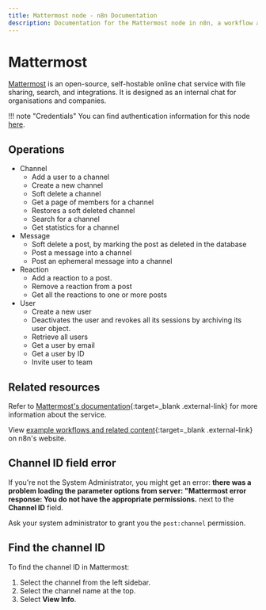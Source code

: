 ```yaml
---
title: Mattermost node - n8n Documentation
description: Documentation for the Mattermost node in n8n, a workflow automation platform. Includes details of operations and configuration, and links to examples and credentials information.
---
```


# Mattermost

[Mattermost](https://mattermost.org/) is an open-source, self-hostable online chat service with file sharing, search, and integrations. It is designed as an internal chat for organisations and companies.

!!! note "Credentials"
    You can find authentication information for this node [here](/integrations/builtin/credentials/mattermost/).


## Operations

* Channel
    * Add a user to a channel
    * Create a new channel
    * Soft delete a channel
    * Get a page of members for a channel
    * Restores a soft deleted channel
    * Search for a channel
    * Get statistics for a channel
* Message
    * Soft delete a post, by marking the post as deleted in the database
    * Post a message into a channel
    * Post an ephemeral message into a channel
* Reaction
    * Add a reaction to a post.
    * Remove a reaction from a post
    * Get all the reactions to one or more posts
* User
    * Create a new user
    * Deactivates the user and revokes all its sessions by archiving its user object.
    * Retrieve all users
    * Get a user by email
    * Get a user by ID
    * Invite user to team


## Related resources


Refer to [Mattermost's documentation](https://api.mattermost.com/){:target=_blank .external-link} for more information about the service.
	
View [example workflows and related content](https://n8n.io/integrations/mattermost/){:target=_blank .external-link} on n8n's website.

## Channel ID field error

If you're not the System Administrator, you might get an error: **there was a problem loading the parameter options from server: "Mattermost error response: You do not have the appropriate permissions.** next to the **Channel ID** field.

Ask your system administrator to grant you the `post:channel` permission.

## Find the channel ID

To find the channel ID in Mattermost:

1. Select the channel from the left sidebar.
2. Select the channel name at the top.
3. Select **View Info**.





